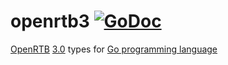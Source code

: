 # openrtb3 [![GoDoc](https://godoc.org/github.com/mxmCherry/openrtb/openrtb3?status.svg)](https://pkg.go.dev/github.com/mxmCherry/openrtb/v16/openrtb3)

[OpenRTB](https://iabtechlab.com/standards/openrtb/) [3.0](https://github.com/InteractiveAdvertisingBureau/openrtb) types for [Go programming language](https://golang.org/)
